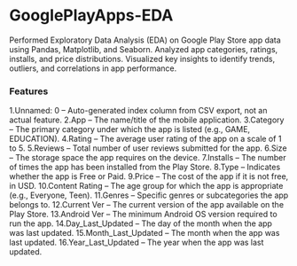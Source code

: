 # GooglePlayApps-EDA
Performed Exploratory Data Analysis (EDA) on Google Play Store app data using Pandas, Matplotlib, and Seaborn. Analyzed app categories, ratings, installs, and price distributions. Visualized key insights to identify trends, outliers, and correlations in app performance.


### Features
1.Unnamed: 0 – Auto-generated index column from CSV export, not an actual feature.
2.App – The name/title of the mobile application.
3.Category – The primary category under which the app is listed (e.g., GAME, EDUCATION).
4.Rating – The average user rating of the app on a scale of 1 to 5.
5.Reviews – Total number of user reviews submitted for the app.
6.Size – The storage space the app requires on the device.
7.Installs – The number of times the app has been installed from the Play Store.
8.Type – Indicates whether the app is Free or Paid.
9.Price – The cost of the app if it is not free, in USD.
10.Content Rating – The age group for which the app is appropriate (e.g., Everyone, Teen).
11.Genres – Specific genres or subcategories the app belongs to.
12.Current Ver – The current version of the app available on the Play Store.
13.Android Ver – The minimum Android OS version required to run the app.
14.Day_Last_Updated – The day of the month when the app was last updated.
15.Month_Last_Updated – The month when the app was last updated.
16.Year_Last_Updated – The year when the app was last updated.
